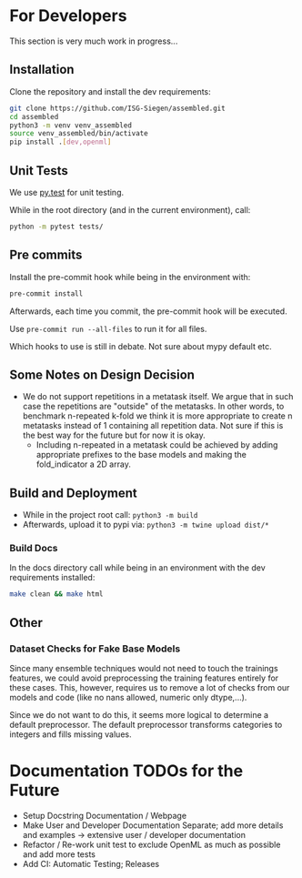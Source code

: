 # For Developers

This section is very much work in progress...

## Installation
Clone the repository and install the dev requirements:

```bash
git clone https://github.com/ISG-Siegen/assembled.git
cd assembled
python3 -m venv venv_assembled
source venv_assembled/bin/activate
pip install .[dev,openml]
```

## Unit Tests

We use [py.test](https://docs.pytest.org/en/latest/) for unit testing.

While in the root directory (and in the current environment), call:

```bash
python -m pytest tests/
```

## Pre commits

Install the pre-commit hook while being in the environment with:

```bash
pre-commit install
```

Afterwards, each time you commit, the pre-commit hook will be executed.

Use `pre-commit run --all-files` to run it for all files.

Which hooks to use is still in debate. Not sure about mypy default etc.

## Some Notes on Design Decision

* We do not support repetitions in a metatask itself. We argue that in such case the repetitions are "outside" of the
  metatasks. In other words, to benchmark n-repeated k-fold we think it is more appropriate to create n metatasks
  instead of 1 containing all repetition data. Not sure if this is the best way for the future but for now it is okay.
    * Including n-repeated in a metatask could be achieved by adding appropriate prefixes to the base models and making
      the fold_indicator a 2D array.

## Build and Deployment

* While in the project root call: `python3 -m build`
* Afterwards, upload it to pypi via: `python3 -m twine upload dist/*`

### Build Docs

In the docs directory call while being in an environment with the dev requirements installed:

```bash
make clean && make html
```

## Other

### Dataset Checks for Fake Base Models
Since many ensemble techniques would not need to touch the trainings features, we could
avoid preprocessing the training features entirely for these cases. This, however, requires
us to remove a lot of checks from our models and code (like no nans allowed, numeric only dtype,...).

Since we do not want to do this, it seems more logical to determine a default preprocessor.
The default preprocessor transforms categories to integers and fills missing values.

# Documentation TODOs for the Future

* Setup Docstring Documentation / Webpage
* Make User and Developer Documentation Separate; add more details and examples -> extensive user / developer
  documentation
* Refactor / Re-work unit test to exclude OpenML as much as possible and add more tests
* Add CI: Automatic Testing; Releases
